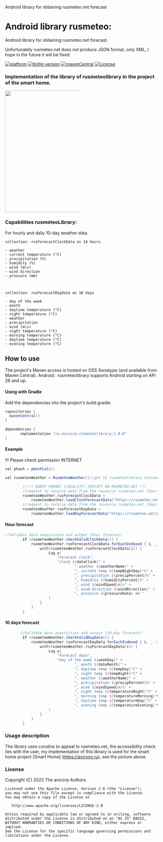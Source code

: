 Android library for obtaining rusmeteo.net forecast
# Android library rusmeteo:
Android library for obtaining rusmeteo.net forecast.

Unfortunately rusmeteo.net does not produce JSON format, only XML, I hope in the future it will be fixed.

[![platform](https://img.shields.io/badge/platform-Android-yellow.svg)](https://www.android.com)
[![Kotlin version](https://img.shields.io/badge/Kotlin-1.7.20-blue)]([https://kotlinlang.org/docs/whatsnew16.html](https://kotlinlang.org/docs/whatsnew1720.html))
[![mavenCentral](https://img.shields.io/badge/download_Maven-v1.0.0-red)](https://search.maven.org/search?q=ru.avicorp.rusmeteolibrary)
[![License](https://img.shields.io/badge/License-Apache%202.0-blue.svg)](https://www.apache.org/licenses/LICENSE-2.0)

### Implementation of the library of rusmeteolibrary in the project of the smart home.
<img align="center" src="https://github.com/avbase/rusmeteo/blob/main/rusmeteolibrary.gif" height="400" style="max-width: 50%; display: inline-block;" data-target="animated-image.originalImage">


###  Capabilities rusmeteoLibrary: 


For hourly and daily 10-day weather data.

    collection: rusForecastClockData on 24 hours

    - weather 
    - current temperature (°C)
    - precipitation (%)
    - humidity (%) 
    - wind (m\s)
    - wind direction
    - pressure (mm)



    collection: rusForecastDayData on 10 days

    - day of the week
    - month 
    - daytime temperature (°C)
    - night temperature (°C) 
    - weather 
    - precipitation 
    - wind (m\s)
    - night temperature (°C)
    - morning temperature (°C)
    - daytime temperature (°C)
    - evening temperature (°C)


## How to use

The project's Maven access is hosted on OSS Sonatype (and available from Maven Central).
Android : rusmeteolibrary supports Android starting on API 26 and up.

#### Using with Gradle

Add the dependencies into the project's build.gradle:
```groovy
repositories {
  mavenCentral()
}

dependencies {
       implementation "ru.avicorp:rusmeteolibrary:1.0.0"
}
```

#### Example

!!! Please check permission INTERNET



```groovy
val phash = pHashCalc()

val rusmeteoWeather = RusmeteoWeather()//get to rusmeteolibrary instance

        //!!! QUERY FORMAT (LOCALITY) SPECIFY ON RUSMETEO.NET !!!
        //request to receive data from the resource rusmeteo.net (hour forecast)
        rusmeteoWeather.rusForecastClockData =
            rusmeteoWeather.loadClockForecastData("https://rusmeteo.net/weather/sergiev-posad/hourly/")
        //request to receive data from the resource rusmeteo.net (days forecast)
        rusmeteoWeather.rusForecastDayData =
            rusmeteoWeather.loadDayForecastData("https://rusmeteo.net/weather/sergiev-posad/10days/")

```
#### Hour forecast
```groovy
//Validate data acquisition and output (hour forecast)
        if (rusmeteoWeather.checkValidClockData()) {
            rusmeteoWeather.rusForecastClockData.forEachIndexed { i, _ ->
                with(rusmeteoWeather.rusForecastClockData[i]) {
                    Log.e(
                        "Forecast clock",
                        "clock ${dateClock}" +
                                ",weather ${weatherName}" +
                                ", current temp ${tempNightDay}°C" +
                                ", precipitation ${precipPercent}%" +
                                ", humidity ${humidityPercent}%" +
                                ", wind ${windSpeed}m/s" +
                                ", wind direction ${windDirection}" +
                                ", pressure ${pressureData} mm "
                    )
                }
            }
        }
```
#### 10 days forecast
```groovy
       //Validate data acquisition and output (10-day forecast)
        if (rusmeteoWeather.checkValidDayData()) {
            rusmeteoWeather.rusForecastDayData.forEachIndexed { i, _ ->
                with(rusmeteoWeather.rusForecastDayData[i]) {
                    Log.e(
                        "Forecast days",
                        "day of the week ${weekDay}" +
                                ", month ${dateMonth}" +
                                ", daytime temp ${tempDay}°C" +
                                ", night temp ${tempNight}°C" +
                                ", weather ${weatherName}" +
                                ", precipitation ${precipPercent}%" +
                                ", wind ${windSpeed}m/s" +
                                ", night temp ${temperatureNight}°C" +
                                ", morning temp ${temperatureMorning}°C" +
                                ", daytime temp ${temperatureDay}°C" +
                                ", evening temp ${temperatureEvening}°C"
                    )
                }
            }
        }
```



### Usage description

The library uses corutins to appeal to rusmeteo.net, the accessibility check lies with the user, my implementation of this library is used for the smart home project [Smart Home] (https://avicorp.ru), see the picture above.

### License

 Copyright (C) 2022 The avicorp Authors

    Licensed under the Apache License, Version 2.0 (the "License");
    you may not use this file except in compliance with the License.
    You may obtain a copy of the License at

       http://www.apache.org/licenses/LICENSE-2.0

    Unless required by applicable law or agreed to in writing, software
    distributed under the License is distributed on an "AS IS" BASIS,
    WITHOUT WARRANTIES OR CONDITIONS OF ANY KIND, either express or implied.
    See the License for the specific language governing permissions and
    limitations under the License.
